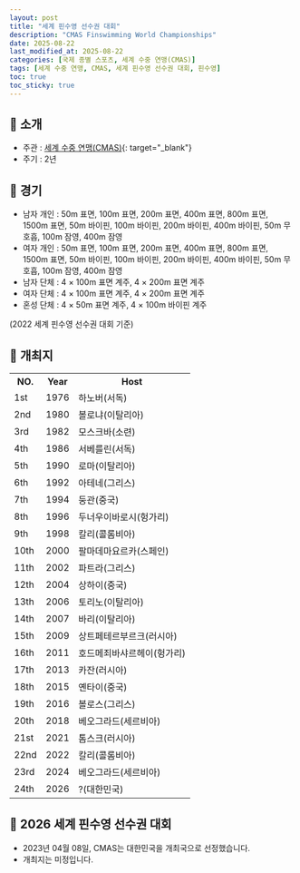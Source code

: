 ```yaml
---
layout: post
title: "세계 핀수영 선수권 대회"
description: "CMAS Finswimming World Championships"
date: 2025-08-22
last_modified_at: 2025-08-22
categories: [국제 종별 스포츠, 세계 수중 연맹(CMAS)]
tags: [세계 수중 연맹, CMAS, 세계 핀수영 선수권 대회, 핀수영]
toc: true
toc_sticky: true
---
```

## 📜 소개
* 주관 : [세계 수중 연맹(CMAS)](https://www.cmas.org/){: target="_blank"}
* 주기 : 2년

## 📜 경기
* 남자 개인 : 50m 표면, 100m 표면, 200m 표면, 400m 표면, 800m 표면, 1500m 표면, 50m 바이핀, 100m 바이핀, 200m 바이핀, 400m 바이핀, 50m 무호흡, 100m 잠영, 400m 잠영
* 여자 개인 : 50m 표면, 100m 표면, 200m 표면, 400m 표면, 800m 표면, 1500m 표면, 50m 바이핀, 100m 바이핀, 200m 바이핀, 400m 바이핀, 50m 무호흡, 100m 잠영, 400m 잠영
* 남자 단체 : 4 × 100m 표면 계주, 4 × 200m 표면 계주
* 여자 단체 : 4 × 100m 표면 계주, 4 × 200m 표면 계주
* 혼성 단체 : 4 × 50m 표면 계주, 4 × 100m 바이핀 계주

(2022 세계 핀수영 선수권 대회 기준)

## 📜 개최지

<html>

<head>
    <meta charset="UTF-8">
</head>

<body>
    <table>
        <tr class="header-row">
            <th class="col-no">NO.</th>
            <th class="col-year">Year</th>
            <th class="col-host">Host</th>
        </tr>
        <tr>
            <td>1st</td>
            <td>1976</td>
            <td>하노버(서독)</td>
        </tr>
        <tr>
            <td>2nd</td>
            <td>1980</td>
            <td>볼로냐(이탈리아)</td>
        </tr>
        <tr>
            <td>3rd</td>
            <td>1982</td>
            <td>모스크바(소련)</td>
        </tr>
        <tr>
            <td>4th</td>
            <td>1986</td>
            <td>서베를린(서독)</td>
        </tr>
        <tr>
            <td>5th</td>
            <td>1990</td>
            <td>로마(이탈리아)</td>
        </tr>
        <tr>
            <td>6th</td>
            <td>1992</td>
            <td>아테네(그리스)</td>
        </tr>
        <tr>
            <td>7th</td>
            <td>1994</td>
            <td>둥관(중국)</td>
        </tr>
        <tr>
            <td>8th</td>
            <td>1996</td>
            <td>두너우이바로시(헝가리)</td>
        </tr>
        <tr>
            <td>9th</td>
            <td>1998</td>
            <td>칼리(콜롬비아)</td>
        </tr>
        <tr>
            <td>10th</td>
            <td>2000</td>
            <td>팔마데마요르카(스페인)</td>
        </tr>
        <tr>
            <td>11th</td>
            <td>2002</td>
            <td>파트라(그리스)</td>
        </tr>
        <tr>
            <td>12th</td>
            <td>2004</td>
            <td>상하이(중국)</td>
        </tr>
        <tr>
            <td>13th</td>
            <td>2006</td>
            <td>토리노(이탈리아)</td>
        </tr>
        <tr>
            <td>14th</td>
            <td>2007</td>
            <td>바리(이탈리아)</td>
        </tr>
        <tr>
            <td>15th</td>
            <td>2009</td>
            <td>상트페테르부르크(러시아)</td>
        </tr>
        <tr>
            <td>16th</td>
            <td>2011</td>
            <td>호드메죄바샤르헤이(헝가리)</td>
        </tr>
        <tr>
            <td>17th</td>
            <td>2013</td>
            <td>카잔(러시아)</td>
        </tr>
        <tr>
            <td>18th</td>
            <td>2015</td>
            <td>옌타이(중국)</td>
        </tr>
        <tr>
            <td>19th</td>
            <td>2016</td>
            <td>볼로스(그리스)</td>
        </tr>
        <tr>
            <td>20th</td>
            <td>2018</td>
            <td>베오그라드(세르비아)</td>
        </tr>
        <tr>
            <td>21st</td>
            <td>2021</td>
            <td>톰스크(러시아)</td>
        </tr>
        <tr>
            <td>22nd</td>
            <td>2022</td>
            <td>칼리(콜롬비아)</td>
        </tr>
        <tr>
            <td>23rd</td>
            <td>2024</td>
            <td>베오그라드(세르비아)</td>
        </tr>
        <tr class="korea-host-bg">
            <td><span class="korea-host">24th</span></td>
            <td><span class="korea-host">2026</span></td>
            <td><span class="korea-host">?(대한민국)</span></td>
        </tr>
    </table>
</body>

</html>

## 📜 2026 세계 핀수영 선수권 대회
* 2023년 04월 08일, CMAS는 <span class="korea-host">대한민국</span>을 개최국으로 선정했습니다.
* 개최지는 미정입니다.
